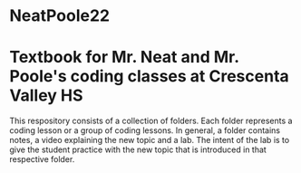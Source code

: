 # NeatPoole22
# Textbook for Mr. Neat and Mr. Poole's coding classes at Crescenta Valley HS
This respository consists of a collection of folders. Each folder represents a coding lesson or a group of coding lessons. In general, a folder contains notes, a video explaining the new topic and a lab. The intent of the lab is to give the student practice with the new topic that is introduced in that respective folder.
